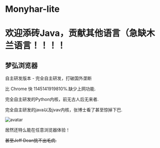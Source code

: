 # Monyhar-lite
# 欢迎添砖Java，贡献其他语言（急缺木兰语言！！！！
## 梦弘浏览器 

自主研发版本 - 完全自主研发，打破国外垄断

比 Chrome 快 1145141919810%.缺少上网功能.

完全自主研发的Python内核，前无古人后无来者.

完全自主研发的java以及jvav内核，张博士看了甚至惊掉下巴.

![avatar](https://raw.githubusercontent.com/tucaoba2333/monyhar-lite-MultiLang-kernel/master/20200502123040294.png)

居然还特么能在任意浏览器体验！

~~甚至Jeff Dean挑不出毛病.~~

